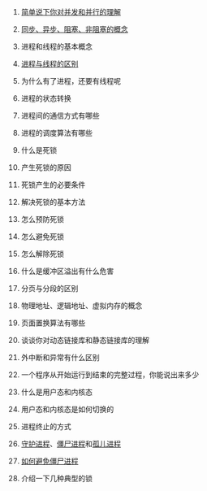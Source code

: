 1. [简单说下你对并发和并行的理解](not-ordered-yet/并发和并行.md)

2. [同步、异步、阻塞、非阻塞的概念](not-ordered-yet/同步-异步-阻塞-非阻塞.md)

3. 进程和线程的基本概念

4. [进程与线程的区别](not-ordered-yet/进程和线程的区别.md)

5. 为什么有了进程，还要有线程呢

6. 进程的状态转换

7. 进程间的通信方式有哪些

8. 进程的调度算法有哪些

9. 什么是死锁

10. 产生死锁的原因

11. 死锁产生的必要条件

12. 解决死锁的基本方法

13. 怎么预防死锁

14. 怎么避免死锁

15. 怎么解除死锁

16. 什么是缓冲区溢出有什么危害

17. 分页与分段的区别

18. 物理地址、逻辑地址、虚拟内存的概念

19. 页面置换算法有哪些

20. 谈谈你对动态链接库和静态链接库的理解

21. 外中断和异常有什么区别

22. 一个程序从开始运行到结束的完整过程，你能说出来多少

23. 什么是用户态和内核态

24. 用户态和内核态是如何切换的

25. 进程终止的方式

26. [守护进程](守护进程.md)、[僵尸进程](僵尸进程.md)和[孤儿进程](孤儿进程.md)

27. [如何避免僵尸进程](僵尸进程.md#解决办法)

28. 介绍一下几种典型的锁
